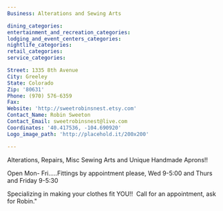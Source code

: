 ```yaml
---
Business: Alterations and Sewing Arts

dining_categories:
entertainment_and_recreation_categories:
lodging_and_event_centers_categories:
nightlife_categories:
retail_categories:
service_categories:

Street: 1335 8th Avenue
City: Greeley
State: Colorado
Zip: '80631'
Phone: (970) 576-6359
Fax:
Website: 'http://sweetrobinsnest.etsy.com'
Contact_Name: Robin Sweeton
Contact_Email: sweetrobinsnest@live.com
Coordinates: '40.417536, -104.690920'
Logo_image_path: 'http://placehold.it/200x200'

---
```



Alterations, Repairs, Misc Sewing Arts and Unique Handmade Aprons!!

Open Mon- Fri.....Fittings by appointment please, Wed 9-5:00 and Thurs and Friday 9-5:30&nbsp;

Specializing in making your clothes fit YOU!! &nbsp;Call for an appointment, ask for Robin."